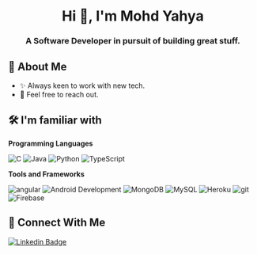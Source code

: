 <h1 align="center">Hi 👋, I'm Mohd Yahya</h1>

<h3 align="center">A Software Developer in pursuit of building great stuff.</h3>

## 🚀 About Me
- ✨ Always keen to work with new tech.
- 🔗 Feel free to reach out.

## 🛠 I'm familiar with
**Programming Languages**
<p>
  <img alt="C" src="https://img.shields.io/badge/-C-A8B9CC?style=flat-square&logo=C&logoColor=white" />
  <img alt="Java" src="https://img.shields.io/badge/-JAVA-007396?style=flat-square&logo=java&logoColor=white" />
  <img alt="Python" src="https://img.shields.io/badge/-Python-3776AB?style=flat-square&logo=python&logoColor=white" />
  <img alt="TypeScript" src="https://img.shields.io/badge/-TypeScript-007ACC?style=flat-square&logo=typescript&logoColor=white" />
</p>

**Tools and Frameworks**
<p>
  <img alt="angular" src="https://img.shields.io/badge/-Angular-DD0031?style=flat-square&logo=angular&logoColor=white" />
  <img alt="Android Development" src="https://img.shields.io/badge/-Android%20Dev-3DDC84?style=flat-square&logo=android&logoColor=white" />
  <img alt="MongoDB" src="https://img.shields.io/badge/-MongoDB-13aa52?style=flat-square&logo=mongodb&logoColor=white" />
  <img alt="MySQL" src="https://img.shields.io/badge/-MySQL-4479A1?style=flat-square&logo=mysql&logoColor=white" />
  <img alt="Heroku" src="https://img.shields.io/badge/-Heroku-430098?style=flat-square&logo=heroku&logoColor=white" />
  <img alt="git" src="https://img.shields.io/badge/-Git-F05032?style=flat-square&logo=git&logoColor=white" />
  <img alt="Firebase" src="https://img.shields.io/badge/-Firebase-FFCA28?style=flat-square&logo=firebase&logoColor=white" />
</p>

## 🔗 Connect With Me
[![Linkedin Badge](https://img.shields.io/badge/-Mohd%20Yahya-blue?style=flat&logo=Linkedin&logoColor=white&link=https://www.linkedin.com/in/mohd-yahya/)](https://www.linkedin.com/in/mohd-yahya/)
<!---
YTW7/YTW7 is a ✨ special ✨ repository because its `README.md` (this file) appears on your GitHub profile.
You can click the Preview link to take a look at your changes.
--->
